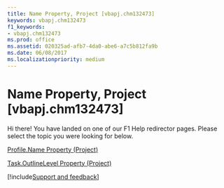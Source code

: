 ```yaml
---
title: Name Property, Project [vbapj.chm132473]
keywords: vbapj.chm132473
f1_keywords:
- vbapj.chm132473
ms.prod: office
ms.assetid: 020325ad-afb7-4da0-abe6-a7c5b812fa9b
ms.date: 06/08/2017
ms.localizationpriority: medium
---
```



# Name Property, Project [vbapj.chm132473]

Hi there! You have landed on one of our F1 Help redirector pages. Please select the topic you were looking for below.

[Profile.Name Property (Project)](https://msdn.microsoft.com/library/98e1ca12-ecaa-aaae-de48-352301c28e50%28Office.15%29.aspx)

[Task.OutlineLevel Property (Project)](https://msdn.microsoft.com/library/7b852e27-bdbc-ee01-4146-c22b929adfa5%28Office.15%29.aspx)

[!include[Support and feedback](~/includes/feedback-boilerplate.md)]